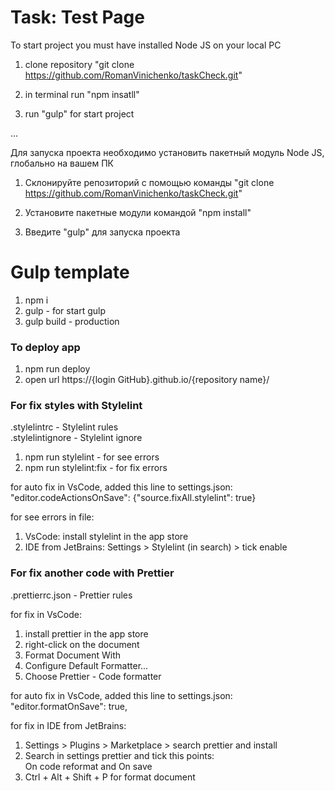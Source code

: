 # Task: Test Page

To start project you must have installed Node JS on your local PC

1. clone repository "git clone https://github.com/RomanVinichenko/taskCheck.git"

1. in terminal run "npm insatll"

2. run "gulp" for start project

...

Для запуска проекта необходимо установить пакетный модуль Node JS, глобально на вашем ПК

1. Склонируйте репозиторий с помощью команды "git clone https://github.com/RomanVinichenko/taskCheck.git"

2. Установите пакетные модули командой "npm install"

3. Введите "gulp" для запуска проекта

# Gulp template
1. npm i
2. gulp - for start gulp
3. gulp build - production

### To deploy app
1. npm run deploy
2. open url https://{login GitHub}.github.io/{repository name}/

### For fix styles with Stylelint
.stylelintrc - Stylelint rules</br>
.stylelintignore - Stylelint ignore

1. npm run stylelint - for see errors
2. npm run stylelint:fix - for fix errors

for auto fix in VsCode, added this line to settings.json:<br>
"editor.codeActionsOnSave": {"source.fixAll.stylelint": true}<br>

for see errors in file:
1. VsCode: install stylelint in the app store
2. IDE from JetBrains: Settings > Stylelint (in search) > tick enable

### For fix another code with Prettier
.prettierrc.json - Prettier rules

for fix in VsCode:
1. install prettier in the app store
2. right-click on the document
3. Format Document With
4. Configure Default Formatter...
5. Choose Prettier - Code formatter

for auto fix in VsCode, added this line to settings.json:<br>
"editor.formatOnSave": true,

for fix in IDE from JetBrains:
1. Settings > Plugins > Marketplace > search prettier and install
2. Search in settings prettier and tick this points:<br>
On code reformat and On save
3. Ctrl + Alt + Shift + P for format document
